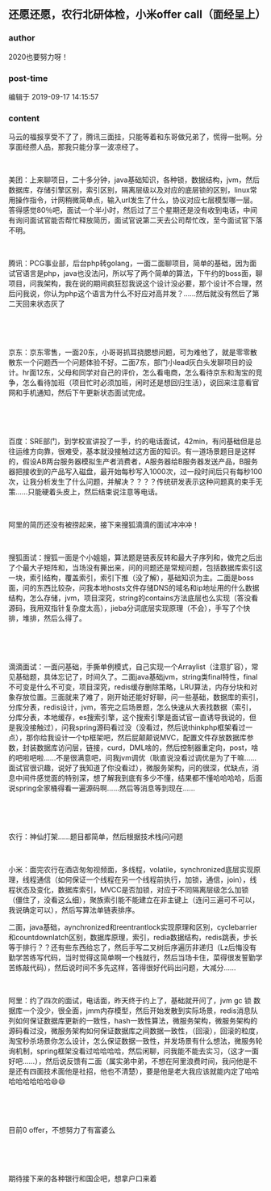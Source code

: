 ## 还愿还愿，农行北研体检，小米offer call（面经呈上）
### author 
2020也要努力呀！
### post-time 

编辑于  2019-09-17 14:15:57
### content 
<div class="post-topic-des nc-post-content">
 <p>
  马云的福报享受不了了，腾讯三面挂，只能等着和东哥做兄弟了，慌得一批啊。分享面经攒人品，那我只能分享一波凉经了。
 </p>
 <p>
  <br/>
 </p>
 <p>
  美团：上来聊项目，二十多分钟，java基础知识，各种锁，数据结构，jvm，然后数据库，存储引擎区别，索引区别，隔离层级以及对应的底层锁的区别，linux常用操作指令，计网稍微简单点，输入url发生了什么，协议对应七层模型哪一层。答得感觉80％吧，面试一个半小时，然后过了三个星期还是没有收到电话，中间有询问面试官能否帮忙释放简历，面试官说第二天去公司帮忙改，至今面试官下落不明。
 </p>
 <p>
  <br/>
 </p>
 <p>
  腾讯：PCG事业部，后台php转golang，一面二面聊项目，简单的基础，因为面试官语言是php，java也没法问，所以写了两个简单的算法，下午约的boss面，聊项目，问我架构，我在说的期间疯狂怼我说这个设计没必要，那个设计不合理，然后问我说，你认为php这个语言为什么不好应对高并发？……然后就没有然后了第二天回来状态灰了
 </p>
 <p>
  <br/>
 </p>
 <p>
  <br/>
 </p>
 <p>
  京东：京东零售，一面20东，小哥哥抓耳挠腮想问题，可为难他了，就是零零散散东一个问题西一个问题体验不好。二面7东，部门小lead灰白头发聊项目的设计。hr面12东，父母和同学对自己的评价，怎么看电商，怎么看待京东和淘宝的竞争，怎么看待加班（项目忙时必须加班，闲时还是想回归生活），说回来注意看官网和手机通知，然后下午更新状态面试完成。
 </p>
 <p>
  <br/>
 </p>
 <p>
  <br/>
 </p>
 <p>
  百度：SRE部门，到学校宣讲投了一手，约的电话面试，42min，有问基础但是总往运维方向靠，很难受，基本就没接触过这方面的知识。有一道场景题目是这样的，假设AB两台服务器模拟生产者消费者，A服务器给B服务器发送产品，B服务器把接收到的产品写入磁盘，最开始每秒写入1000次，过一段时间后只有每秒100次，让我分析发生了什么问题，并解决？？？？传统研发表示这种问题真的束手无策……只能硬着头皮上，然后结束说注意等电话。
 </p>
 <p>
  <br/>
 </p>
 <p>
  阿里的简历还没有被捞起来，接下来搜狐滴滴的面试冲冲冲！
 </p>
 <p>
  <br/>
 </p>
 <p>
  搜狐面试：搜狐一面是个小姐姐，算法题是链表反转和最大子序列和，做完之后出了个最大子矩阵和，当场没有撕出来，问的问题还是常规问题，包括数据库索引这一块，索引结构，覆盖索引，索引下推（没了解），基础知识为主。二面是boss面，问的东西比较杂，问我本地hosts文件存储DNS的域名和ip地址用的什么数据结构，怎么存储，jvm，项目深究，string的contains方法底层也么实现（答没看源码，我用双指针复杂度太高），jieba分词底层实现原理（不会），手写了个快排，堆排，然后么得了。
 </p>
 <p>
  <br/>
 </p>
 <p>
  <br/>
 </p>
 <p>
  滴滴面试：一面问基础，手撕单例模式，自己实现一个Arraylist（注意扩容），常见基础题，具体忘记了，时间久了。二面java基础jvm，string类final特性，final不可变是什么不可变，项目深究，redis缓存删除策略，LRU算法，内存分块和对象存放位置。三面就来了难了，刚开始还能好好聊，问一些基础，数据库的索引，分库分表，redis设计，jvm，答完之后场景题，怎么快速从大表找数据（索引，分库分表，本地缓存，es搜索引擎，这个搜索引擎是面试官一直诱导我说的，但是我没接触过），问我spring源码看过没（没看过，然后说thinkphp框架看过一点），那你给我设计一个tp框架吧，然后屁颠颠说MVC，配置文件存放数据库参数，封装数据库访问层，链接，curd，DML啥的，然后控制器重定向，post，啥的吧啦吧啦……不是很满意吧，问我jvm调优（耿直说没看过调优是为了干嘛……面试官很识趣，说好了我知道了你没看过），微服务架构，问的很深，优缺点，消息中间件感觉面的特别深，想了解我到底有多少不懂，结果都不懂哈哈哈哈，后面说spring全家桶得看一遍源码啊……然后等消息等到现在……
 </p>
 <p>
  <br/>
 </p>
 <p>
  <br/>
 </p>
 <p>
  农行：神仙打架……题目都简单，然后根据技术栈问问题
 </p>
 <p>
  <br/>
 </p>
 <p>
  小米：面完农行在酒店匆匆视频面，多线程，volatile，synchronized底层实现原理，线程通信（如何保证一个线程在另一个线程前执行，加锁，通信，join），线程状态及变化，数据库索引，MVCC是否加锁，对应于不同隔离层级怎么加锁（僵住了，没看这么细），聚族索引能不能建立在非主键上（连问三遍可不可以，我说确定可以），然后写算法单链表排序。
 </p>
 <p>
  二面，java基础，aynchronized和reentrantlock实现原理和区别，cyclebarrier和countdownlatch区别，数据库原理，索引，redia数据结构，redis跳表，步长等于排行？？还有些东西给忘了，然后手写二叉树后序遍历非递归（Lz后悔没有勤学苦练写代码，当时觉得这简单啊一个栈就行，然后当场卡住，菜得很发誓勤学苦练敲代码），然后说时间不多先这样，答得很好代码出问题，大减分……
 </p>
 <p>
  <br/>
 </p>
 <p>
  阿里：约了四次的面试，电话面，昨天终于约上了，基础就开问了，jvm gc 锁 数据库一个没少，很全面，jmm内存模型，然后开始发散到实际场景，redis消息队列如何保证数据库更新的一致性，hash一致性算法，微服务架构，微服务架构的源码看过没，微服务架构如何保证数据库之间数据一致性，（回滚），回滚的粒度，淘宝秒杀场景你怎么设计，怎么保证数据一致性，并发场景有什么想法，微服务轮询机制，spring框架没看过哈哈哈哈，然后闲聊，问我能不能去实习，（这才一面好吧……），然后说反馈有二面（属实弟中弟，不想在阿里浪费时间，我问他是不是还有四面技术面他是社招，他也不清楚），要是他是老大我应该就能内定了哈哈哈哈哈哈哈哈😄😄
 </p>
 <p>
  <br/>
 </p>
 <p>
  <br/>
 </p>
 <p>
  目前0 offer，不想努力了有富婆么
 </p>
 <p>
  <br/>
 </p>
 <p>
  <br/>
 </p>
 <p>
  期待接下来的各种银行和国企吧，想拿户口来着
 </p>
</div>
